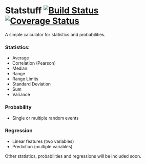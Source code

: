 # Statstuff [![Build Status](https://travis-ci.org/lucasmauro/statstuff.svg?branch=master)](https://travis-ci.org/lucasmauro/statstuff) [![Coverage Status](https://coveralls.io/repos/github/lucasmauro/statstuff/badge.svg?branch=master)](https://coveralls.io/github/lucasmauro/statstuff?branch=master)

A simple calculator for statistics and probabilities.

### Statistics:
* Average
* Correlation (Pearson)
* Median
* Range
* Range Limits
* Standard Deviation
* Sum
* Variance

### Probability
* Single or multiple random events

### Regression
* Linear features (two variables)
* Prediction (multiple variables)

Other statistics, probabilities and regressions will be included soon.
